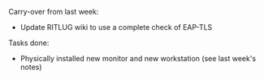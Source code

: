 Carry-over from last week:
- Update RITLUG wiki to use a complete check of EAP-TLS

Tasks done:
- Physically installed new monitor and new workstation (see last week's notes)
